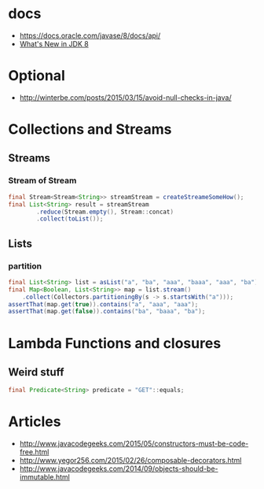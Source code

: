 # docs

* https://docs.oracle.com/javase/8/docs/api/
* [What's New in JDK 8](http://www.oracle.com/technetwork/java/javase/8-whats-new-2157071.html)

# Optional
* http://winterbe.com/posts/2015/03/15/avoid-null-checks-in-java/

# Collections and Streams

## Streams

### Stream of Stream

```java
final Stream<Stream<String>> streamStream = createStreameSomeHow();
final List<String> result = streamStream
        .reduce(Stream.empty(), Stream::concat)
        .collect(toList());
```

## Lists

### partition

```java
final List<String> list = asList("a", "ba", "aaa", "baaa", "aaa", "ba");
final Map<Boolean, List<String>> map = list.stream()
    .collect(Collectors.partitioningBy(s -> s.startsWith("a")));
assertThat(map.get(true)).contains("a", "aaa", "aaa");
assertThat(map.get(false)).contains("ba", "baaa", "ba");
```

# Lambda Functions and closures
## Weird stuff

```java
final Predicate<String> predicate = "GET"::equals;
```

# Articles
* http://www.javacodegeeks.com/2015/05/constructors-must-be-code-free.html
* http://www.yegor256.com/2015/02/26/composable-decorators.html
* http://www.javacodegeeks.com/2014/09/objects-should-be-immutable.html

